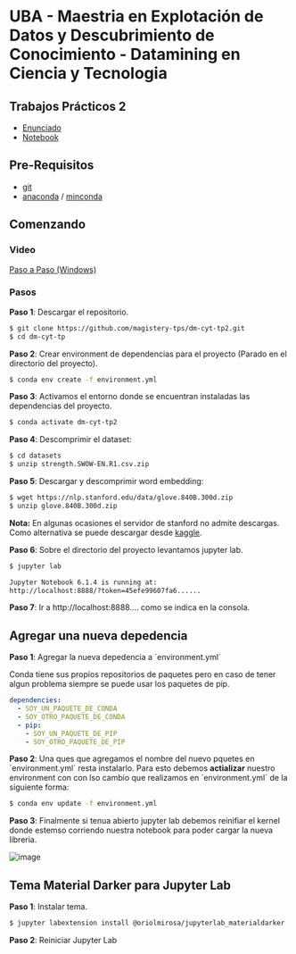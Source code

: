 # UBA - Maestria en Explotación de Datos y Descubrimiento de Conocimiento - Datamining en Ciencia y Tecnologia


## Trabajos Prácticos 2

* [Enunciado](https://github.com/magistery-tps/dm-cyt-tp2/blob/main/docs/Enunciado.pdf)
* [Notebook](https://github.com/magistery-tps/dm-cyt-tp2/blob/main/notebooks/tp2.ipynb) 

## Pre-Requisitos

* [git](https://git-scm.com/downloads)
* [anaconda](https://www.anaconda.com/products/individual) / [minconda](https://docs.conda.io/en/latest/miniconda.html)

## Comenzando

### Video

[Paso a Paso (Windows)](https://www.youtube.com/watch?v=O8YXuHNdIIk)

### Pasos

**Paso 1**: Descargar el repositorio.

```bash
$ git clone https://github.com/magistery-tps/dm-cyt-tp2.git
$ cd dm-cyt-tp
```

**Paso 2**: Crear environment de dependencias para el proyecto (Parado en el directorio del proyecto).

```bash
$ conda env create -f environment.yml
```

**Paso 3**: Activamos el entorno donde se encuentran instaladas las dependencias del proyecto.

```bash
$ conda activate dm-cyt-tp2
```

**Paso 4**: Descomprimir el dataset:

```bash
$ cd datasets
$ unzip strength.SWOW-EN.R1.csv.zip
```

**Paso 5**: Descargar y descomprimir word embedding:

```bash
$ wget https://nlp.stanford.edu/data/glove.840B.300d.zip
$ unzip glove.840B.300d.zip
```
**Nota:** En algunas ocasiones el servidor de stanford no admite descargas. Como alternativa se puede  descargar desde [kaggle](https://www.kaggle.com/takuok/glove840b300dtxt).

**Paso 6**: Sobre el directorio del proyecto levantamos jupyter lab.

```bash
$ jupyter lab

Jupyter Notebook 6.1.4 is running at:
http://localhost:8888/?token=45efe99607fa6......
```

**Paso 7**: Ir a http://localhost:8888.... como se indica en la consola.


## Agregar una nueva depedencia

**Paso 1**: Agregar la nueva depedencia a ´environment.yml´

Conda tiene sus propios repositorios de paquetes pero en caso de tener algun problema siempre se puede usar los paquetes de pip.

```yaml
dependencies:
  - SOY_UN_PAQUETE_DE_CONDA
  - SOY_OTRO_PAQUETE_DE_CONDA
  - pip:
    - SOY_UN_PAQUETE_DE_PIP
    - SOY_OTRO_PAQUETE_DE_PIP
```

**Paso 2**: Una ques que agregamos el nombre del nuevo pquetes en ´environment.yml´ resta instalarlo. Para esto debemos **actializar** nuestro environment con con lso cambio que realizamos en  ´environment.yml´ de la siguiente forma:

```bash
$ conda env update -f environment.yml
```
**Paso 3**: Finalmente si tenua abierto jupyter lab debemos reinifiar el kernel donde estemso corriendo nuestra notebook para poder cargar la nueva libreria.

![image](https://user-images.githubusercontent.com/962480/145253730-365cb56b-ae26-41b0-a38d-41d505c9ea74.png)


## Tema Material Darker para Jupyter Lab

**Paso 1**: Instalar tema.

```bash
$ jupyter labextension install @oriolmirosa/jupyterlab_materialdarker
```

**Paso 2**: Reiniciar Jupyter Lab

